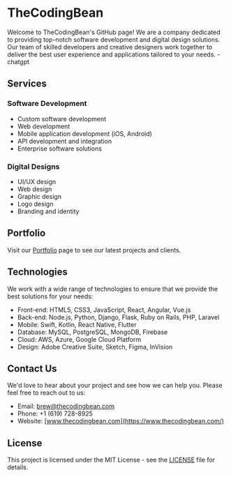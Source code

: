 # TheCodingBean

Welcome to TheCodingBean's GitHub page! We are a company dedicated to providing top-notch software development and digital design solutions. Our team of skilled developers and creative designers work together to deliver the best user experience and applications tailored to your needs. -chatgpt

## Services

### Software Development

* Custom software development
* Web development
* Mobile application development (iOS, Android)
* API development and integration
* Enterprise software solutions

### Digital Designs

* UI/UX design
* Web design
* Graphic design
* Logo design
* Branding and identity

## Portfolio

Visit our [Portfolio](https://www.thecodingbean.com/) page to see our latest projects and clients.

## Technologies

We work with a wide range of technologies to ensure that we provide the best solutions for your needs:

* Front-end: HTML5, CSS3, JavaScript, React, Angular, Vue.js
* Back-end: Node.js, Python, Django, Flask, Ruby on Rails, PHP, Laravel
* Mobile: Swift, Kotlin, React Native, Flutter
* Database: MySQL, PostgreSQL, MongoDB, Firebase
* Cloud: AWS, Azure, Google Cloud Platform
* Design: Adobe Creative Suite, Sketch, Figma, InVision

## Contact Us

We'd love to hear about your project and see how we can help you. Please feel free to reach out to us:

* Email: [brew@thecodingbean.com](mailto:brew@thecodingbean.com)
* Phone: +1 (619) 728-8925
* Website: [www.thecodingbean.com](https://www.thecodingbean.com/)

## License

This project is licensed under the MIT License - see the [LICENSE](LICENSE) file for details.
